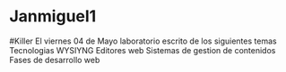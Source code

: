 # Janmiguel1
#Killer
El viernes 04 de Mayo laboratorio escrito de los siguientes temas
Tecnologias WYSIYNG
Editores web
Sistemas de gestion de contenidos 
Fases de desarrollo web
